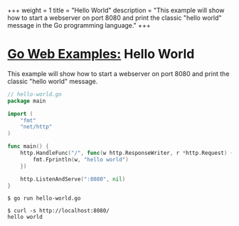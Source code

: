 +++
weight = 1
title = "Hello World"
description = "This example will show how to start a webserver on port 8080 and print the classic \"hello world\" message in the Go programming language."
+++

# [Go Web Examples:](/) Hello World

This example will show how to start a webserver on port 8080 and print the classic "hello world" message.

``` go
// hello-world.go
package main

import (
	"fmt"
	"net/http"
)

func main() {
	http.HandleFunc("/", func(w http.ResponseWriter, r *http.Request) {
		fmt.Fprintln(w, "hello world")
	})

	http.ListenAndServe(":8080", nil)
}
```
``` console
$ go run hello-world.go

$ curl -s http://localhost:8080/
hello world
```

